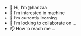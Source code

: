 - 👋 Hi, I’m @hanzaa
- 👀 I’m interested in machine
- 🌱 I’m currently learning 
- 💞️ I’m looking to collaborate on ...
- 📫 How to reach me ...

<!---
hanzaa/hanzaa is a ✨ special ✨ repository because its `README.md` (this file) appears on your GitHub profile.
You can click the Preview link to take a look at your changes.
--->
